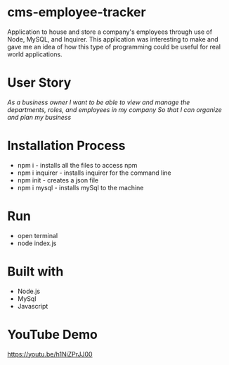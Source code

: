 # cms-employee-tracker
Application to house and store a company's employees through use of Node, MySQL, and Inquirer. This application was interesting to make and gave me an idea of how this type of programming could be useful for real world applications.

# User Story

*As a business owner I want to be able to view and manage the departments, roles, and employees in my company So that I can organize and plan my business*

# Installation Process

* npm i - installs all the files to access npm
* npm i inquirer - installs inquirer for the command line
* npm init - creates a json file
* npm i mysql - installs mySql to the machine

# Run

* open terminal
* node index.js

# Built with

* Node.js
* MySql
* Javascript

# YouTube Demo

 https://youtu.be/h1NiZPrJJ00